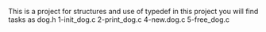This is a project for structures and use of typedef
in this project you will find tasks as
dog.h
1-init_dog.c
2-print_dog.c
4-new.dog.c
5-free_dog.c
